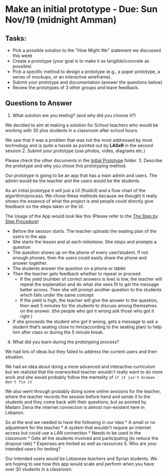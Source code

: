 # Make an initial prototype - Due: Sun Nov/19 (midnight Amman)

## Tasks:

* Pick a possible solution to the "How Might We" statement we discussed this week
* Create a prototype (your goal is to make it as tangible/concrete as possible)
* Pick a specific method to design a prototype (e.g., a paper prototype, a series of mockups, or an interactive wireframe).
* Submit your prototype and documentation (answer the questions below)
* Review the prototypes of 3 other groups and leave feedback.

## Questions to Answer

1. What solution are you testing? (and why did you choose it?)

  We decided to aim at making a solution for School teachers who would be working with 30 plus students in a classroom after school hours.

  We saw that it was a problem that was not the most addressed by most technology and is quite a hassle as pointed out by **LASeR** in the second session
2. Submit your prototype (use photos, video, diagrams etc.)

  Please check the other documents in the [Initial Prototype](https://gitlab.refugeelearning.site/rla/BeirutByByte/team-template/blob/master/challenge2/Initial%20Prototype) folder.
3. Describe the prototype and why you chose this prototyping method.

  Our prototype is going to be an app that has a main admin and users. The admin would be the teacher and the users would be the students.

  As an initial prototype it will just a UI (fluidUI) and a flow chart of the algorithm/process. We chose these methods because we thought it really shows the essence of what the project is and people could directly give feedback on the steps taken or the UI.

  The Usage of the App would look like this (Please refer to the [The Step by Step Procedure](https://gitlab.refugeelearning.site/rla/BeirutByByte/team-template/blob/master/challenge2/Initial%20Prototype/The%20Step%20by%20Step%20Procedure.PNG))
  * Before the session starts. The teacher uploads the seating plan of the users to the app
  * She starts the lesson and at each milestone. She stops and prompts a question
  * The question shows up on the phone of every user/student. If not enough phones. then the users could easily share the phone and answer together.
  * The students answer the question on a phone or tablet
  * Then the teacher gets feedback whether to repeat or proceed
    * If the yield (number of correct answers is low) is low, the teacher will repeat the explanation and do what she sees fit to get the message better across. Then she will prompt another question to the students which falls under the same concept
    * If the yield is high, the teacher will give the answer to the question, then wait 5 minutes for the students to discuss among themselves on the answer. (the people who got it wrong ask those who got it right )
  * If she proceeds the student who got it wrong, gets a message to ask a student that’s seating close to him(according to the seating plan) to help him after class or during the 5 minute break.


4. What did you learn during the prototyping process?

  We had lots of ideas but they failed to address the current users and their situation.

  We had an idea about doing a more advanced and interactive curriculum but we realized that the overworked teacher wouldn't really want to do more work and she would probably follow the mentality of `if it isn't broken don't fix it`

  We also went through probably doing some online sessions for the teacher, where the teacher records the session before hand and sends it to the students and they come back with their questions, but as pointed by Madam Zeina the internet connection is almost non-existent here in Lebanon.

  So at the end we needed to have the following in our idea
    * A small or no adjustment for the teacher
    * A system that wouldn't require an internet access but could use a LAN connection
    * Needs to be used in the classroom
    * Gets all the students involved and participating (to reduce the dropout rate)
    * Expenses are limited as well as resources
5. Who are your intended users for testing?

  Our intended users would be Lebanese teachers and Syrian students. We are hoping to see how this app would scale and perform when you have over 30 students in a classroom.  
